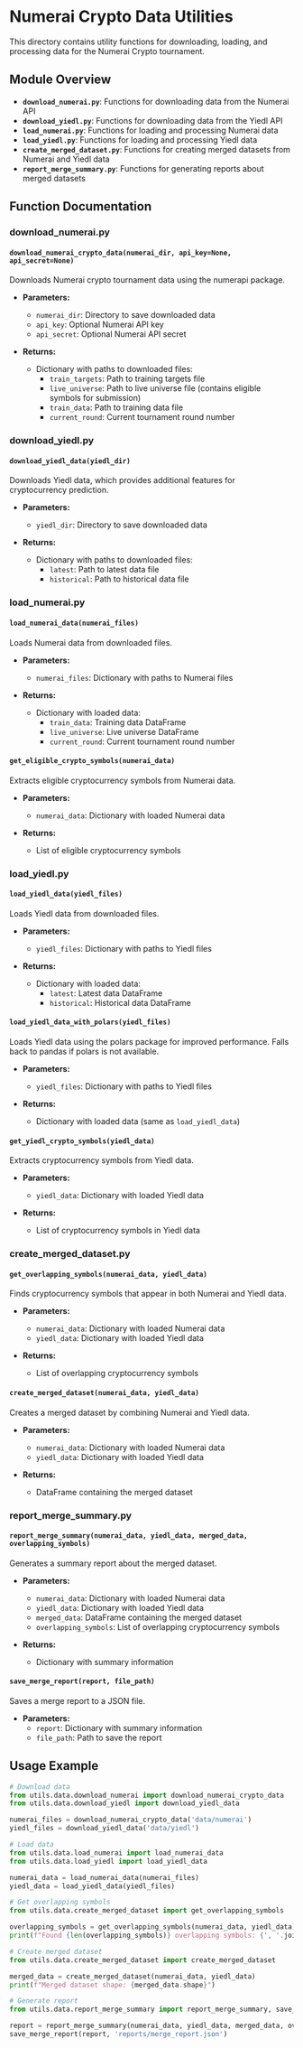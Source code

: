 # Numerai Crypto Data Utilities

This directory contains utility functions for downloading, loading, and processing data for the Numerai Crypto tournament.

## Module Overview

- **`download_numerai.py`**: Functions for downloading data from the Numerai API
- **`download_yiedl.py`**: Functions for downloading data from the Yiedl API
- **`load_numerai.py`**: Functions for loading and processing Numerai data
- **`load_yiedl.py`**: Functions for loading and processing Yiedl data
- **`create_merged_dataset.py`**: Functions for creating merged datasets from Numerai and Yiedl data
- **`report_merge_summary.py`**: Functions for generating reports about merged datasets

## Function Documentation

### download_numerai.py

#### `download_numerai_crypto_data(numerai_dir, api_key=None, api_secret=None)`

Downloads Numerai crypto tournament data using the numerapi package.

- **Parameters:**
  - `numerai_dir`: Directory to save downloaded data
  - `api_key`: Optional Numerai API key
  - `api_secret`: Optional Numerai API secret

- **Returns:**
  - Dictionary with paths to downloaded files:
    - `train_targets`: Path to training targets file
    - `live_universe`: Path to live universe file (contains eligible symbols for submission)
    - `train_data`: Path to training data file
    - `current_round`: Current tournament round number

### download_yiedl.py

#### `download_yiedl_data(yiedl_dir)`

Downloads Yiedl data, which provides additional features for cryptocurrency prediction.

- **Parameters:**
  - `yiedl_dir`: Directory to save downloaded data

- **Returns:**
  - Dictionary with paths to downloaded files:
    - `latest`: Path to latest data file
    - `historical`: Path to historical data file

### load_numerai.py

#### `load_numerai_data(numerai_files)`

Loads Numerai data from downloaded files.

- **Parameters:**
  - `numerai_files`: Dictionary with paths to Numerai files

- **Returns:**
  - Dictionary with loaded data:
    - `train_data`: Training data DataFrame
    - `live_universe`: Live universe DataFrame
    - `current_round`: Current tournament round number

#### `get_eligible_crypto_symbols(numerai_data)`

Extracts eligible cryptocurrency symbols from Numerai data.

- **Parameters:**
  - `numerai_data`: Dictionary with loaded Numerai data

- **Returns:**
  - List of eligible cryptocurrency symbols

### load_yiedl.py

#### `load_yiedl_data(yiedl_files)`

Loads Yiedl data from downloaded files.

- **Parameters:**
  - `yiedl_files`: Dictionary with paths to Yiedl files

- **Returns:**
  - Dictionary with loaded data:
    - `latest`: Latest data DataFrame
    - `historical`: Historical data DataFrame

#### `load_yiedl_data_with_polars(yiedl_files)`

Loads Yiedl data using the polars package for improved performance.
Falls back to pandas if polars is not available.

- **Parameters:**
  - `yiedl_files`: Dictionary with paths to Yiedl files

- **Returns:**
  - Dictionary with loaded data (same as `load_yiedl_data`)

#### `get_yiedl_crypto_symbols(yiedl_data)`

Extracts cryptocurrency symbols from Yiedl data.

- **Parameters:**
  - `yiedl_data`: Dictionary with loaded Yiedl data

- **Returns:**
  - List of cryptocurrency symbols in Yiedl data

### create_merged_dataset.py

#### `get_overlapping_symbols(numerai_data, yiedl_data)`

Finds cryptocurrency symbols that appear in both Numerai and Yiedl data.

- **Parameters:**
  - `numerai_data`: Dictionary with loaded Numerai data
  - `yiedl_data`: Dictionary with loaded Yiedl data

- **Returns:**
  - List of overlapping cryptocurrency symbols

#### `create_merged_dataset(numerai_data, yiedl_data)`

Creates a merged dataset by combining Numerai and Yiedl data.

- **Parameters:**
  - `numerai_data`: Dictionary with loaded Numerai data
  - `yiedl_data`: Dictionary with loaded Yiedl data

- **Returns:**
  - DataFrame containing the merged dataset

### report_merge_summary.py

#### `report_merge_summary(numerai_data, yiedl_data, merged_data, overlapping_symbols)`

Generates a summary report about the merged dataset.

- **Parameters:**
  - `numerai_data`: Dictionary with loaded Numerai data
  - `yiedl_data`: Dictionary with loaded Yiedl data
  - `merged_data`: DataFrame containing the merged dataset
  - `overlapping_symbols`: List of overlapping cryptocurrency symbols

- **Returns:**
  - Dictionary with summary information

#### `save_merge_report(report, file_path)`

Saves a merge report to a JSON file.

- **Parameters:**
  - `report`: Dictionary with summary information
  - `file_path`: Path to save the report

## Usage Example

```python
# Download data
from utils.data.download_numerai import download_numerai_crypto_data
from utils.data.download_yiedl import download_yiedl_data

numerai_files = download_numerai_crypto_data('data/numerai')
yiedl_files = download_yiedl_data('data/yiedl')

# Load data
from utils.data.load_numerai import load_numerai_data
from utils.data.load_yiedl import load_yiedl_data

numerai_data = load_numerai_data(numerai_files)
yiedl_data = load_yiedl_data(yiedl_files)

# Get overlapping symbols
from utils.data.create_merged_dataset import get_overlapping_symbols

overlapping_symbols = get_overlapping_symbols(numerai_data, yiedl_data)
print(f"Found {len(overlapping_symbols)} overlapping symbols: {', '.join(overlapping_symbols[:5])}...")

# Create merged dataset
from utils.data.create_merged_dataset import create_merged_dataset

merged_data = create_merged_dataset(numerai_data, yiedl_data)
print(f"Merged dataset shape: {merged_data.shape}")

# Generate report
from utils.data.report_merge_summary import report_merge_summary, save_merge_report

report = report_merge_summary(numerai_data, yiedl_data, merged_data, overlapping_symbols)
save_merge_report(report, 'reports/merge_report.json')
```